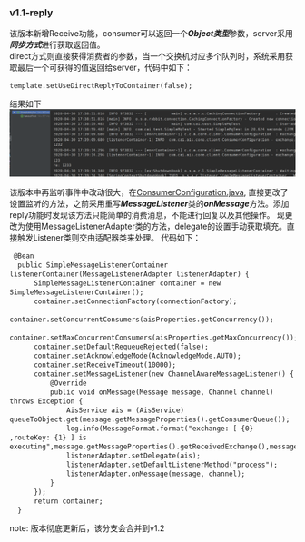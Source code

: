 ### v1.1-reply  
  该版本新增Receive功能，consumer可以返回一个***Object类型***参数，server采用***同步方式***进行获取返回值。  
  direct方式则直接获得消费者的参数，当一个交换机对应多个队列时，系统采用获取最后一个可获得的值返回给server，代码中如下：
  ```  
  template.setUseDirectReplyToContainer(false);  
  ```  
  结果如下  
  ![images](https://github.com/chatroomGroup/base-ais-java/blob/v1.1/images/1.1-reply_result.jpg)  
  
  该版本中再监听事件中改动很大，在[ConsumerConfiguration.java](https://github.com/chatroomGroup/base-ais-java/blob/v1.1_reply/src/main/java/com/cai/ais/core/client/ConsumerConfiguration.java),
  直接更改了设置监听的方法，之前采用重写***MessageListener***类的***onMessage***方法。添加reply功能时发现该方法只能简单的消费消息，不能进行回复以及其他操作。
  现更改为使用MessageListenerAdapter类的方法，delegate的设置手动获取填充。直接触发Listener类则交由适配器类来处理。
  代码如下：  
  ```
   @Bean
    public SimpleMessageListenerContainer listenerContainer(MessageListenerAdapter listenerAdapter) {
        SimpleMessageListenerContainer container = new SimpleMessageListenerContainer();
        container.setConnectionFactory(connectionFactory);
        container.setConcurrentConsumers(aisProperties.getConcurrency());
        container.setMaxConcurrentConsumers(aisProperties.getMaxConcurrency());
        container.setDefaultRequeueRejected(false);
        container.setAcknowledgeMode(AcknowledgeMode.AUTO);
        container.setReceiveTimeout(10000);
        container.setMessageListener(new ChannelAwareMessageListener() {
            @Override
            public void onMessage(Message message, Channel channel) throws Exception {
                AisService ais = (AisService) queueToObject.get(message.getMessageProperties().getConsumerQueue());
                log.info(MessageFormat.format("exchange: [ {0} ,routeKey: {1} ] is executing",message.getMessageProperties().getReceivedExchange(),message.getMessageProperties().getReceivedRoutingKey()));
                listenerAdapter.setDelegate(ais);
                listenerAdapter.setDefaultListenerMethod("process");
                listenerAdapter.onMessage(message, channel);
            }
        });
        return container;
    }
```

note: 版本彻底更新后，该分支会合并到v1.2
